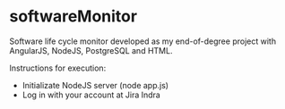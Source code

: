 # softwareMonitor
Software life cycle monitor developed as my end-of-degree project with AngularJS, NodeJS, PostgreSQL and HTML.

Instructions for execution:
- Initializate NodeJS server (node app.js)
- Log in with your account at Jira Indra 

